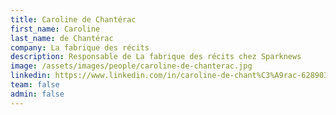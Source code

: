 ```yaml
---
title: Caroline de Chantérac
first_name: Caroline
last_name: de Chantérac
company: La fabrique des récits
description: Responsable de La fabrique des récits chez Sparknews
image: /assets/images/people/caroline-de-chanterac.jpg
linkedin: https://www.linkedin.com/in/caroline-de-chant%C3%A9rac-628903117/
team: false
admin: false
---
```


